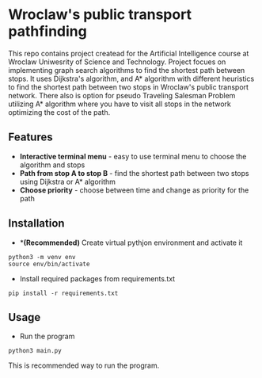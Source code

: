 # Wroclaw's public transport pathfinding

This repo contains project createad for the Artificial Intelligence course at Wroclaw Uniwesrity of Science and Technology.
Project focues on implementing graph search algorithms to find the shortest path between stops.
It uses Dijkstra's algorithm, and A* algorithm with different heuristics to find the shortest path between two stops
in Wroclaw's public transport network. There also is option for pseudo Traveling Salesman Problem utilizing A* algorithm
where you have to visit all stops in the network optimizing the cost of the path.

## Features

- **Interactive terminal menu** - easy to use terminal menu to choose the algorithm and stops
- **Path from stop A to stop B** - find the shortest path between two stops using Dijkstra or A* algorithm
- **Choose priority** - choose between time and change as priority for the path

## Installation
- ***(Recommended)** Create virtual pythjon environment and activate it
```
python3 -m venv env
source env/bin/activate
```
- Install required packages from requirements.txt
```
pip install -r requirements.txt
```
## Usage
- Run the program
```
python3 main.py
```
This is recommended way to run the program.


